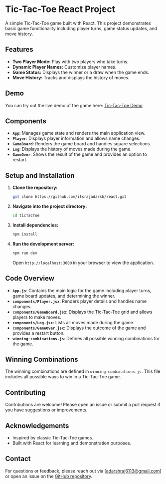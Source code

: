 # Tic-Tac-Toe React Project

A simple Tic-Tac-Toe game built with React. This project demonstrates basic game functionality including player turns, game status updates, and move history.

## Features

- **Two Player Mode:** Play with two players who take turns.
- **Dynamic Player Names:** Customize player names.
- **Game Status:** Displays the winner or a draw when the game ends.
- **Move History:** Tracks and displays the history of moves.

## Demo

You can try out the live demo of the game here: [Tic-Tac-Toe Demo](https://tictactoe-x-o.vercel.app/)

## Components

- **`App`**: Manages game state and renders the main application view.
- **`Player`**: Displays player information and allows name changes.
- **`GameBoard`**: Renders the game board and handles square selections.
- **`Log`**: Displays the history of moves made during the game.
- **`GameOver`**: Shows the result of the game and provides an option to restart.

## Setup and Installation

1. **Clone the repository:**

   ```bash
   git clone https://github.com/itsrajadarsh/react.git
   ```

2. **Navigate into the project directory:**

   ```bash
   cd ticTacToe
   ```

3. **Install dependencies:**

   ```bash
   npm install
   ```

4. **Run the development server:**

   ```bash
   npm run dev
   ```

   Open `http://localhost:3000` in your browser to view the application.

## Code Overview

- **`App.js`**: Contains the main logic for the game including player turns, game board updates, and determining the winner.
- **`components/Player.jsx`**: Renders player details and handles name changes.
- **`components/GameBoard.jsx`**: Displays the Tic-Tac-Toe grid and allows players to make moves.
- **`components/Log.jsx`**: Lists all moves made during the game.
- **`components/GameOver.jsx`**: Displays the outcome of the game and provides a restart button.
- **`winning-combinations.js`**: Defines all possible winning combinations for the game.

## Winning Combinations

The winning combinations are defined in `winning-combinations.js`. This file includes all possible ways to win in a Tic-Tac-Toe game.

## Contributing

Contributions are welcome! Please open an issue or submit a pull request if you have suggestions or improvements.

## Acknowledgements

- Inspired by classic Tic-Tac-Toe games.
- Built with React for learning and demonstration purposes.

## Contact

For questions or feedback, please reach out via [adarshraj6113@gmail.com] or open an issue on the [GitHub repository](https://github.com/itsrajadarsh/react/tree/main/ticTacToe).
